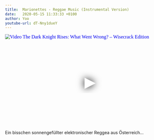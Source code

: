 ```yaml
---
title:  Marionettes - Reggae Music (Instrumental Version)
date:   2020-05-15 11:33:33 +0100
author: Yoo
youtube-url: dT-Nny1dueY
---
```

<div class="video-container ">
<iframe
  width="560"
  height="315"
  src="https://www.youtube.com/embed/dT-Nny1dueY"
  srcdoc="<style>*{padding:0;margin:0;overflow:hidden}html,body{height:100%}img,span{position:absolute;width:100%;top:0;bottom:0;margin:auto}span{height:1.5em;text-align:center;font:48px/1.5 sans-serif;color:white;text-shadow:0 0 0.5em black}</style><a href=https://www.youtube.com/embed/dT-Nny1dueY?autoplay=1><img src=https://img.youtube.com/vi/dT-Nny1dueY/hqdefault.jpg alt='Video The Dark Knight Rises: What Went Wrong? – Wisecrack Edition'><span>▶</span></a>"
  frameborder="0"
  allow="accelerometer; autoplay; encrypted-media; gyroscope; picture-in-picture"
  allowfullscreen
></iframe>
</div>

<div class="post-content-message"> 
Ein bisschen sonnengefüllter elektronischer Reggea aus Österreich…
</div>